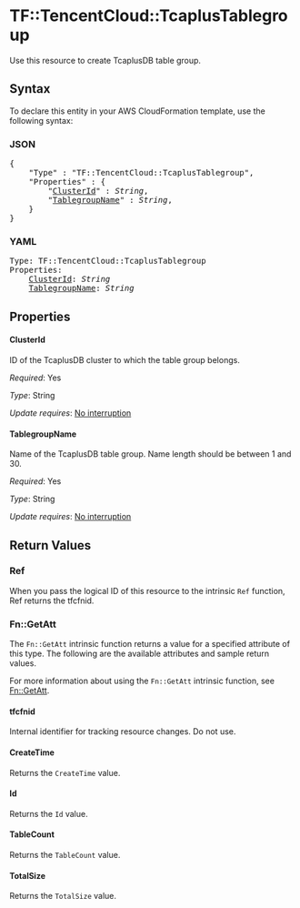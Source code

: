 # TF::TencentCloud::TcaplusTablegroup

Use this resource to create TcaplusDB table group.

## Syntax

To declare this entity in your AWS CloudFormation template, use the following syntax:

### JSON

<pre>
{
    "Type" : "TF::TencentCloud::TcaplusTablegroup",
    "Properties" : {
        "<a href="#clusterid" title="ClusterId">ClusterId</a>" : <i>String</i>,
        "<a href="#tablegroupname" title="TablegroupName">TablegroupName</a>" : <i>String</i>,
    }
}
</pre>

### YAML

<pre>
Type: TF::TencentCloud::TcaplusTablegroup
Properties:
    <a href="#clusterid" title="ClusterId">ClusterId</a>: <i>String</i>
    <a href="#tablegroupname" title="TablegroupName">TablegroupName</a>: <i>String</i>
</pre>

## Properties

#### ClusterId

ID of the TcaplusDB cluster to which the table group belongs.

_Required_: Yes

_Type_: String

_Update requires_: [No interruption](https://docs.aws.amazon.com/AWSCloudFormation/latest/UserGuide/using-cfn-updating-stacks-update-behaviors.html#update-no-interrupt)

#### TablegroupName

Name of the TcaplusDB table group. Name length should be between 1 and 30.

_Required_: Yes

_Type_: String

_Update requires_: [No interruption](https://docs.aws.amazon.com/AWSCloudFormation/latest/UserGuide/using-cfn-updating-stacks-update-behaviors.html#update-no-interrupt)

## Return Values

### Ref

When you pass the logical ID of this resource to the intrinsic `Ref` function, Ref returns the tfcfnid.

### Fn::GetAtt

The `Fn::GetAtt` intrinsic function returns a value for a specified attribute of this type. The following are the available attributes and sample return values.

For more information about using the `Fn::GetAtt` intrinsic function, see [Fn::GetAtt](https://docs.aws.amazon.com/AWSCloudFormation/latest/UserGuide/intrinsic-function-reference-getatt.html).

#### tfcfnid

Internal identifier for tracking resource changes. Do not use.

#### CreateTime

Returns the <code>CreateTime</code> value.

#### Id

Returns the <code>Id</code> value.

#### TableCount

Returns the <code>TableCount</code> value.

#### TotalSize

Returns the <code>TotalSize</code> value.

